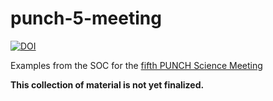 # punch-5-meeting

[![DOI](https://zenodo.org/badge/797922406.svg)](https://zenodo.org/doi/10.5281/zenodo.11507132)

Examples from the SOC for the [fifth PUNCH Science Meeting](https://punch.space.swri.edu/punch5meeting.php)

**This collection of material is not yet finalized.**

